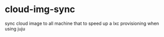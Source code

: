 cloud-img-sync
==============

sync cloud image to all machine that to speed up a lxc provisioning when using juju
